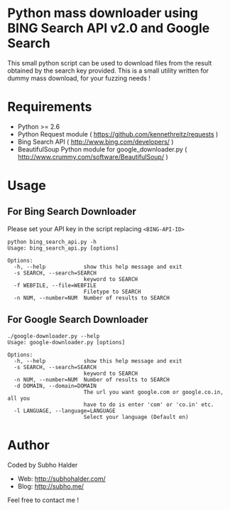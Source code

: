 Python mass downloader using BING Search API v2.0 and Google Search
===================================================================

This small python script can be used to download files from the result obtained 
by the search key provided. This is a small utility written for dummy mass download,
for your fuzzing needs !

Requirements
============

- Python >= 2.6
- Python Request module ( https://github.com/kennethreitz/requests )
- Bing Search API ( http://www.bing.com/developers/ )
- BeautifulSoup Python module for google_downloader.py ( http://www.crummy.com/software/BeautifulSoup/ )

Usage
=====

For Bing Search Downloader
-------------------------
Please set your API key in the script replacing `<BING-API-ID>`

```
python bing_search_api.py -h
Usage: bing_search_api.py [options]

Options:
  -h, --help            show this help message and exit
  -s SEARCH, --search=SEARCH
                        keyword to SEARCH
  -f WEBFILE, --file=WEBFILE
                        Filetype to SEARCH
  -n NUM, --number=NUM  Number of results to SEARCH
```
For Google Search Downloader
----------------------------

```
./google-downloader.py --help
Usage: google-downloader.py [options]

Options:
  -h, --help            show this help message and exit
  -s SEARCH, --search=SEARCH
                        keyword to SEARCH
  -n NUM, --number=NUM  Number of results to SEARCH
  -d DOMAIN, --domain=DOMAIN
                        The url you want google.com or google.co.in, all you
                        have to do is enter 'com' or 'co.in' etc.
  -l LANGUAGE, --language=LANGUAGE
                        Select your language (Default en)
```

Author
======

Coded by Subho Halder
- Web: http://subhohalder.com/
- Blog: http://subho.me/

Feel free to contact me !
